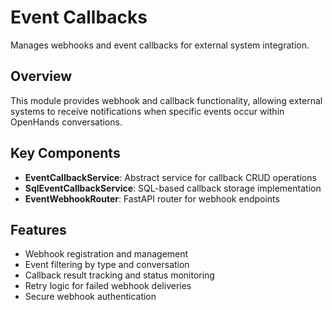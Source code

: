 # Event Callbacks

Manages webhooks and event callbacks for external system integration.

## Overview

This module provides webhook and callback functionality, allowing external systems to receive notifications when specific events occur within OpenHands conversations.

## Key Components

- **EventCallbackService**: Abstract service for callback CRUD operations
- **SqlEventCallbackService**: SQL-based callback storage implementation
- **EventWebhookRouter**: FastAPI router for webhook endpoints

## Features

- Webhook registration and management
- Event filtering by type and conversation
- Callback result tracking and status monitoring
- Retry logic for failed webhook deliveries
- Secure webhook authentication
